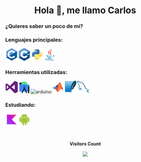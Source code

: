<h1 align="center"> Hola 👋, me llamo Carlos </h1>

### ¿Quieres saber un poco de mi?
### Lenguajes principales:
<img src="https://raw.githubusercontent.com/devicons/devicon/master/icons/c/c-original.svg" alt="c" width="40" height="40"><img src="https://raw.githubusercontent.com/devicons/devicon/master/icons/cplusplus/cplusplus-original.svg" alt="cplusplus" width="40" height="40"><img src="https://raw.githubusercontent.com/devicons/devicon/master/icons/python/python-original.svg" alt="python" width="40" height="40"><img src="https://raw.githubusercontent.com/devicons/devicon/master/icons/java/java-original.svg" alt="java" width="40" height="40"/>

### Herramientas utilizadas:
<img src="https://raw.githubusercontent.com/devicons/devicon/master/icons/visualstudio/visualstudio-plain.svg" alt="visualstudio" width="40" height="40"><img src="https://raw.githubusercontent.com/devicons/devicon/master/icons/androidstudio/androidstudio-original.svg" alt="androidstudio" width="40" height="40"><img src="https://cdn.worldvectorlogo.com/logos/arduino-1.svg" alt="arduino" width="40" height="40"><img src="https://raw.githubusercontent.com/devicons/devicon/master/icons/matlab/matlab-original.svg" alt="matlab" width="40" height="40"><img src="https://raw.githubusercontent.com/devicons/devicon/master/icons/sqlite/sqlite-original.svg" alt="sqlite" width="40" height="40"><img src="https://raw.githubusercontent.com/devicons/devicon/master/icons/mysql/mysql-original.svg" alt="mysql" width="40" height="40">

### Estudiando:
<img src="https://raw.githubusercontent.com/devicons/devicon/master/icons/kotlin/kotlin-original.svg" alt="kotlin" width="40" height="40"><img src="https://raw.githubusercontent.com/devicons/devicon/master/icons/android/android-original.svg" alt="android" width="40" height="40">

<div align="center">
<br><p align="centre"><b>Visitors Count</b></p>  
<p align="center"><img align="center" src="https://profile-counter.glitch.me/{darkcrow-dev}/count.svg" /></p> 
<br></div>

<!--
**darkcrow-dev/darkcrow-dev** is a ✨ _special_ ✨ repository because its `README.md` (this file) appears on your GitHub profile.

Here are some ideas to get you started:

- 🔭 I’m currently working on ...
- 🌱 I’m currently learning ...
- 👯 I’m looking to collaborate on ...
- 🤔 I’m looking for help with ...
- 💬 Ask me about ...
- 📫 How to reach me: ...
- 😄 Pronouns: ...
- ⚡ Fun fact: ...
-->
